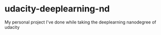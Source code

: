 # udacity-deeplearning-nd
My personal project I've done while taking the deeplearning nanodegree of udacity
